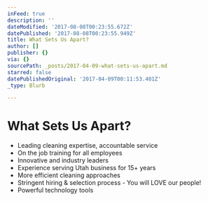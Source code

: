 ```yaml
---
inFeed: true
description: ''
dateModified: '2017-08-08T00:23:55.672Z'
datePublished: '2017-08-08T00:23:55.949Z'
title: What Sets Us Apart?
author: []
publisher: {}
via: {}
sourcePath: _posts/2017-04-09-what-sets-us-apart.md
starred: false
datePublishedOriginal: '2017-04-09T00:11:53.401Z'
_type: Blurb

---
```

# What Sets Us Apart?

* Leading cleaning expertise, accountable service
* On the job training for all employees 
* Innovative and industry leaders
* Experience serving Utah business for 15+ years
* More efficient cleaning approaches
* Stringent hiring & selection process - You will LOVE our people!
* Powerful technology tools
